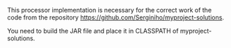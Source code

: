 This processor implementation is necessary for the correct work of the code from the repository https://github.com/Serginiho/myproject-solutions.

You need to build the JAR file and place it in CLASSPATH of myproject-solutions.